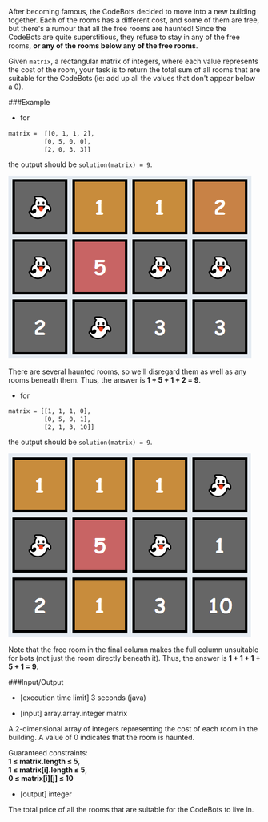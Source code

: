 After becoming famous, the CodeBots decided to move into a new building together. Each of the rooms has a different cost, and some of them are free, but there's a rumour that all the free rooms are haunted! Since the CodeBots are quite superstitious, they refuse to stay in any of the free rooms, **or any of the rooms below any of the free rooms**.

Given `matrix`, a rectangular matrix of integers, where each value represents the cost of the room, your task is to return the total sum of all rooms that are suitable for the CodeBots (ie: add up all the values that don't appear below a 0).

###Example

- for 

```
matrix =  [[0, 1, 1, 2],  
          [0, 5, 0, 0],  
          [2, 0, 3, 3]]  
```
the output should be ``solution(matrix) = 9``.

![img.png](img-1.png)

There are several haunted rooms, so we'll disregard them as well as any rooms beneath them. Thus, the answer is **1 + 5 + 1 + 2 = 9**.


- for

```
matrix = [[1, 1, 1, 0], 
          [0, 5, 0, 1], 
          [2, 1, 3, 10]]
```
the output should be ``solution(matrix) = 9``.

![img.png](img-2.png)

Note that the free room in the final column makes the full column unsuitable for bots (not just the room directly beneath it). Thus, the answer is **1 + 1 + 1 + 5 + 1 = 9**.

###Input/Output

- [execution time limit] 3 seconds (java)

- [input] array.array.integer matrix


A 2-dimensional array of integers representing the cost of each room in the building. A value of 0 indicates that the room is haunted.

Guaranteed constraints:  
**1 ≤ matrix.length ≤ 5**,   
**1 ≤ matrix[i].length ≤ 5**,  
**0 ≤ matrix[i][j] ≤ 10**

- [output] integer

The total price of all the rooms that are suitable for the CodeBots to live in.
